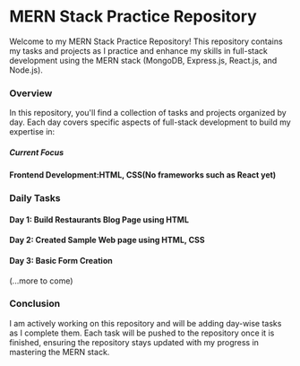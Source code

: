 <h1>MERN Stack Practice Repository</h1>
<p>Welcome to my MERN Stack Practice Repository! This repository contains my tasks and projects as I practice and enhance my skills in full-stack development using the MERN stack (MongoDB, Express.js, React.js, and Node.js).</p>
<h3>Overview</h3>
<p>In this repository, you'll find a collection of tasks and projects organized by day. Each day covers specific aspects of full-stack development to build my expertise in:</p>
<h5>Current Focus</h5>
<h4>Frontend Development:HTML, CSS(No frameworks such as React yet)</h4>
<h3>Daily Tasks</h3>
<h4>Day 1: Build Restaurants Blog Page using HTML</h4>
<h4>Day 2: Created Sample Web page using HTML, CSS</h4>
<h4>Day 3: Basic Form Creation</h4>
<p>(...more to come)</p>
<h3>Conclusion</h3>
<p>I am actively working on this repository and will be adding day-wise tasks as I complete them. Each task will be pushed to the repository once it is finished, ensuring the repository stays updated with my progress in mastering the MERN stack.</p>

